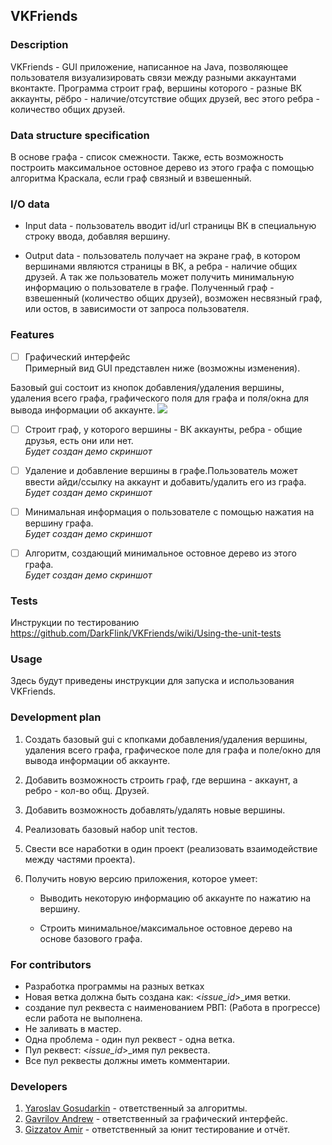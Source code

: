 ## VKFriends
### Description
VKFriends - GUI приложение, написанное на Java, позволяющее пользователя визуализировать связи между разными аккаунтами вконтакте. Программа строит граф, вершины которого - разные ВК аккаунты, рёбро - наличие/отсутствие общих друзей, вес этого ребра - количество общих друзей. 

### Data structure specification
В основе графа - список смежности. Также, есть возможность построить максимальное остовное дерево из этого графа с помощью алгоритма Краскала, если граф связный и взвешенный. 

### I/O data
 * Input data - пользователь вводит id/url страницы ВК в специальную строку ввода, добавляя вершину.

 * Output data - пользователь получает на экране граф, в котором вершинами являются страницы в ВК, а ребра - наличие общих друзей. А так же пользователь может получить минимальную информацию о пользователе в графе. Полученный граф - взвешенный (количество общих друзей), возможен несвязный граф, или остов, в зависимости от запроса пользователя.

### Features

- [ ] Графический интерфейс</br>
Примерный вид GUI представлен ниже (возможны изменения).

Базовый gui состоит из кнопок добавления/удаления вершины, удаления всего графа, графического поля для графа и поля/окна для вывода информации об аккаунте.
![](https://github.com/DarkFlink/VKFriends/blob/0f2055c5655ee06465b7ad3bb0e8414f61357718/docs/Images/SimpleDemoGUI.png?raw=true)

- [ ] Строит граф, у которого вершины - ВК аккаунты, ребра - общие друзья, есть они или нет.</br>
*Будет создан демо скриншот*

- [ ] Удаление и добавление вершины в графе.Пользователь может ввести айди/ссылку на аккаунт и добавить/удалить его из графа.</br>
*Будет создан демо скриншот*

- [ ] Минимальная информация о пользователе с помощью нажатия на вершину графа.</br>
*Будет создан демо скриншот* 

- [ ] Алгоритм, создающий минимальное остовное дерево из этого графа.</br>
*Будет создан демо скриншот* 

### Tests
Инструкции по тестированию
https://github.com/DarkFlink/VKFriends/wiki/Using-the-unit-tests

### Usage
Здесь будут приведены инструкции для запуска и использования VKFriends.

### Development plan
 1) Создать базовый gui с кпопками добавления/удаления вершины, удаления всего графа, графическое поле для графа и поле/окно для вывода информации об аккаунте.
 
 2) Добавить возможность строить граф, где вершина - аккаунт, а ребро - кол-во общ. Друзей.
 
 3) Добавить возможность добавлять/удалять новые вершины.
 
 4) Реализовать базовый набор unit тестов.
 
 5) Свести все наработки в один проект (реализовать взаимодействие между частями проекта).
 
 6) Получить новую версию приложения, которое умеет:

    * Выводить некоторую информацию об аккаунте по нажатию на вершину.
    
    * Строить минимальное/максимальное остовное дерево на основе базового графа.
    
    
### For contributors
* Разработка программы на разных ветках
* Новая ветка должна быть создана как: <_issue_id_>_имя ветки.
* создание пул реквеста с наименованием РВП: (Работа в прогрессе) если работа не выполнена.
* Не заливать в мастер.
* Одна проблема - один пул реквест - одна ветка.
* Пул реквест: <_issue_id_>_имя пул реквеста.
* Все пул реквесты должны иметь комментарии.

### Developers
1. [Yaroslav Gosudarkin](https://github.com/DarkFlink) - ответственный за алгоритмы.
2. [Gavrilov Andrew](https://github.com/AndrewGavril) - ответственный за графический интерфейс.
3. [Gizzatov Amir](https://github.com/Gizzatovamir) - ответственный за юнит тестирование и отчёт.
